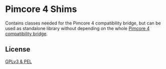 # Pimcore 4 Shims 
 
Contains classes needed for the Pimcore 4 compatibility bridge, but can be used as standalone library without depending
on the whole [Pimcore 4 compatibility bridge](https://github.com/pimcore/pimcore4-compatibility-bridge).

## License

[GPLv3 & PEL](./LICENSE.md)
